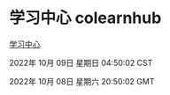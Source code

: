# 学习中心 colearnhub
[学习中心](http://27.19.33.125:56308/colearnhub/)

2022年 10月 09日 星期日 04:50:02 CST

2022年 10月 08日 星期六 20:50:02 GMT
